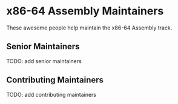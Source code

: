 # x86-64 Assembly Maintainers

These awesome people help maintain the x86-64 Assembly track.

## Senior Maintainers

TODO: add senior maintainers

## Contributing Maintainers

TODO: add contributing maintainers
